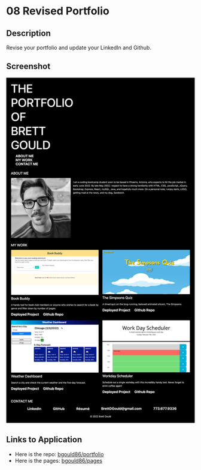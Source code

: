 # 08 Revised Portfolio

## Description

Revise your portfolio and update your LinkedIn and Github.

## Screenshot

![My portfolio has been updated to include my latest project.](./assets/images/screenshot.png)

## Links to Application

- Here is the repo: [bgould86/portfolio](https://github.com/bgould86/portfolio)
- Here is the pages: [bgould86/pages](https://bgould86.github.io/portfolio/)
